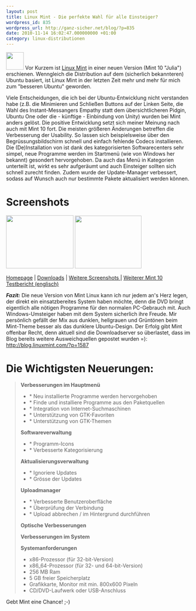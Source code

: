 ```yaml
---
layout: post
title: Linux Mint - Die perfekte Wahl für alle Einsteiger?
wordpress_id: 835
wordpress_url: http://ganz-sicher.net/blog/?p=835
date: 2010-11-14 16:02:47.000000000 +01:00
category: linux-distributionen
---
```

<img class="lefticon" title="Minto Logo" src="/wp-content/uploads/mint_logo.png" alt="" width="48" height="48" />
Vor Kurzem ist <a href="http://linuxmint.com/">Linux Mint</a> in einer neuen Version (Mint 10 "Julia") erschienen. Wenngleich die Distribution auf dem (sicherlich bekannteren) Ubuntu basiert, ist Linux Mint in der letzten Zeit mehr und mehr für mich zum "besseren Ubuntu" geworden.

<!--more-->

Viele Entscheidungen, die ich bei der Ubuntu-Entwicklung nicht verstanden habe (z.B. die Minimieren und Schließen Buttons auf der Linken Seite, die Wahl des Instant-Messangers Empathy statt dem übersichtlicheren Pidgin, Ubuntu One oder die - künftige  - Einbindung von Unity) wurden bei Mint anders gelöst.
Die positive Entwicklung setzt sich meiner Meinung nach auch mit Mint 10 fort. Die meisten größeren Änderungen betreffen die Verbesserung der Usability. So lassen sich beispielsweise über den Begrüssungsbildschirm schnell und einfach fehlende Codecs installieren.
Die (De)Installation von ist dank des kategorisierten Softwarecenters sehr simpel, neue Programme werden im Startmenü (wie von Windows her bekannt) gesondert hervorgehoben. Da auch das Menü in Kategorien unterteilt ist, wirkt es sehr aufgeräumt und auch Einsteiger sollten sich schnell zurecht finden. Zudem wurde der Update-Manager verbessert, sodass auf Wunsch auch nur bestimmte Pakete aktualisiert werden können.


Screenshots
===========
<a href="/wp-content/uploads/mint_screen1.png" title="Linux Mint Screenshot" target="_blank"><img class="borderimg centered" title="Mint Startmenü" src="/wp-content/uploads/mint_screen1.png" alt="" width="184" height="145" /></a>
<a href="/wp-content/uploads/mint_screen2.png" title="Linux Mint Screenshot" target="_blank"><img class="borderimg centered" title="Mint Softwarecenter und Menüsuche" src="/wp-content/uploads/mint_screen2.png" alt="" width="182" height="144" /></a>


<div class="infobox"><a class="homelink" title="Linux Mint Homepage" href="http://www.linuxmint.com/">Homepage</a> | <a title="Linux Mint 10 Downloadseite" class="packagelink" href="http://www.linuxmint.com/download.php">Downloads</a> | <a class="imagelink" title="Weitere Screenshot auf Unixmen" href="http://www.unixmen.com/linux-distributions/29-linux-mint/1262-linuxmint-10-julia-screenshots-tour">Weitere Screenshots </a>| <a class="info" title="Mint 10 Testbericht auf Linuxcritic.com" href="http://www.linuxcritic.com/linux-mint-10-reviewed/">Weiterer Mint 10 Testbericht (englisch)</a></div>

***Fazit:*** Die neue Version von Mint Linux kann ich nur jedem an's Herz legen, der direkt ein einsatzbereites System haben möchte, denn die DVD bringt eigentlich alle nötigen Programme für den normalen PC-Gebrauch mit. Auch Windows-Umsteiger haben mit dem System sicherlich ihre Freude. Mir persönlich gefällt der Mix aus dunklen, hellgrauen und Grüntönen beim Mint-Theme besser als das dunklere Ubuntu-Design. Der Erfolg gibt Mint offenbar Recht, denn aktuell sind die Downloadserver so überlastet, dass im Blog bereits weitere Ausweichquellen gepostet wurden =):
<a href="http://blog.linuxmint.com/?p=1587">http://blog.linuxmint.com/?p=1587</a>

Die Wichtigsten Neuerungen:
===========================
<blockquote><strong>Verbesserungen im Hauptmenü</strong>
<ul>
	<li>* Neu installierte Programme werden hervorgehoben</li>
	<li> * Finde und installiere Programme aus den Paketquellen</li>
	<li> * Integration von Internet-Suchmaschinen</li>
	<li> * Unterstützung von GTK-Favoriten</li>
	<li> * Unterstützung von GTK-Themen</li>
</ul>
<strong>Softwareverwaltung</strong>
<ul>
	<li>* Programm-Icons</li>
	<li> * Verbesserte Kategorisierung</li>
</ul>
<strong>Aktualisierungsverwaltung</strong>
<ul>
	<li>* Ignoriere Updates</li>
	<li> * Grösse der Updates</li>
</ul>
<strong>Uploadmanager</strong>
<ul>
	<li>* Verbesserte Benutzeroberfläche</li>
	<li> * Überprüfung der Verbindung</li>
	<li> * Upload abbrechen / im Hintergrund durchführen</li>
</ul>
<strong>Optische Verbesserungen</strong>

<strong>Verbesserungen im System</strong>

<strong>
</strong>

<strong>Systemanforderungen</strong>
<ul>
	<li> x86-Prozessor (für 32-bit-Version)</li>
	<li> x86_64-Prozessor (für 32- und 64-bit-Version)</li>
	<li> 256 MB Ram</li>
	<li> 5 GB freier Speicherplatz</li>
	<li> Grafikkarte, Monitor mit min. 800x600 Pixeln</li>
	<li> CD/DVD-Laufwerk oder USB-Anschluss</li>
</ul>
</blockquote>

Gebt Mint eine Chance! ;-)

